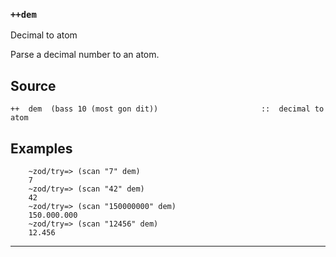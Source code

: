 ### `++dem`

Decimal to atom

Parse a decimal number to an atom.

Source
------

    ++  dem  (bass 10 (most gon dit))                       ::  decimal to atom

Examples
--------

        ~zod/try=> (scan "7" dem)
        7
        ~zod/try=> (scan "42" dem)
        42
        ~zod/try=> (scan "150000000" dem)
        150.000.000
        ~zod/try=> (scan "12456" dem)
        12.456



***
